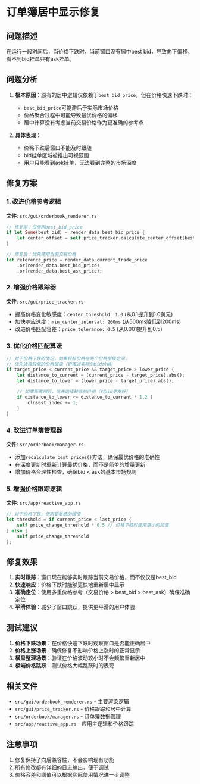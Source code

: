 # 订单簿居中显示修复

## 问题描述

在运行一段时间后，当价格下跌时，当前窗口没有居中best bid，导致向下偏移，看不到bid挂单只有ask挂单。

## 问题分析

1. **根本原因**：原有的居中逻辑仅依赖于`best_bid_price`，但在价格快速下跌时：
   - `best_bid_price`可能滞后于实际市场价格
   - 价格聚合过程中可能导致最优价格的偏移
   - 居中计算没有考虑当前交易价格作为更准确的参考点

2. **具体表现**：
   - 价格下跌后窗口不能及时跟随
   - bid挂单区域被推出可视范围
   - 用户只能看到ask挂单，无法看到完整的市场深度

## 修复方案

### 1. 改进价格参考逻辑

**文件**: `src/gui/orderbook_renderer.rs`

```rust
// 修复前：仅使用best_bid_price
if let Some(best_bid) = render_data.best_bid_price {
    let center_offset = self.price_tracker.calculate_center_offset(best_bid, &price_levels, visible_rows);
}

// 修复后：优先使用当前交易价格
let reference_price = render_data.current_trade_price
    .or(render_data.best_bid_price)
    .or(render_data.best_ask_price);
```

### 2. 增强价格跟踪器

**文件**: `src/gui/price_tracker.rs`

- 提高价格变化敏感度：`center_threshold: 1.0` (从0.1提升到1.0美元)
- 加快响应速度：`min_center_interval: 200ms` (从500ms降低到200ms)
- 改进价格匹配容差：`price_tolerance: 0.5` (从0.001提升到0.5)

### 3. 优化价格匹配算法

```rust
// 对于价格下跌的情况，如果目标价格在两个价格层级之间，
// 优先选择较低的价格层级（更接近实际的bid价格）
if target_price < current_price && target_price > lower_price {
    let distance_to_current = (current_price - target_price).abs();
    let distance_to_lower = (lower_price - target_price).abs();
    
    // 如果距离相近，优先选择较低的价格（对bid更友好）
    if distance_to_lower <= distance_to_current * 1.2 {
        closest_index += 1;
    }
}
```

### 4. 改进订单簿管理器

**文件**: `src/orderbook/manager.rs`

- 添加`recalculate_best_prices()`方法，确保最优价格的准确性
- 在深度更新时重新计算最优价格，而不是简单的增量更新
- 增加价格合理性检查，确保bid < ask的基本市场规则

### 5. 增强价格跟踪逻辑

**文件**: `src/app/reactive_app.rs`

```rust
// 对于价格下跌，使用更敏感的阈值
let threshold = if current_price < last_price {
    self.price_change_threshold * 0.5 // 价格下跌时使用更小的阈值
} else {
    self.price_change_threshold
};
```

## 修复效果

1. **实时跟踪**：窗口现在能够实时跟踪当前交易价格，而不仅仅是best_bid
2. **快速响应**：价格下跌时能够更快地重新居中显示
3. **准确定位**：使用多重价格参考（交易价格 > best_bid > best_ask）确保准确定位
4. **平滑体验**：减少了窗口跳跃，提供更平滑的用户体验

## 测试建议

1. **价格下跌场景**：在价格快速下跌时观察窗口是否能正确居中
2. **价格上涨场景**：确保修复不影响价格上涨时的正常显示
3. **横盘整理场景**：验证在价格波动较小时不会频繁重新居中
4. **极端价格跳跃**：测试价格大幅跳跃时的表现

## 相关文件

- `src/gui/orderbook_renderer.rs` - 主要渲染逻辑
- `src/gui/price_tracker.rs` - 价格跟踪和居中计算
- `src/orderbook/manager.rs` - 订单簿数据管理
- `src/app/reactive_app.rs` - 应用主逻辑和价格跟踪

## 注意事项

1. 修复保持了向后兼容性，不会影响现有功能
2. 所有修改都有详细的日志输出，便于调试
3. 价格容差和阈值可以根据实际使用情况进一步调整